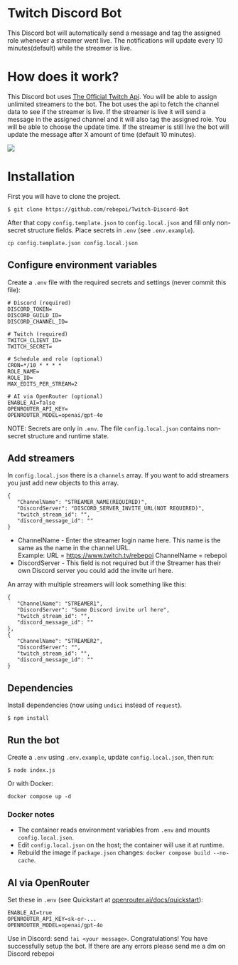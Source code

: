 # Twitch Discord Bot
This Discord bot will automatically send a message and tag the assigned role whenever a streamer went live.
The notifications will update every 10 minutes(default) while the streamer is live.

# How does it work?
This Discord bot uses [The Official Twitch Api](https://dev.twitch.tv/docs/api/). You will be able to assign unlimited streamers to the bot. The bot uses the api to fetch the channel data to see if the streamer is live. If the streamer is live it will send a message in the assigned channel and it will also tag the assigned role. You will be able to choose the update time. If the streamer is still live the bot will update the message after X amount of time (default 10 minutes).  

<img src="https://cdn.discordapp.com/attachments/738800765023551660/821513567265226803/unknown.png" />  


# Installation
First you will have to clone the project.
```console
$ git clone https://github.com/rebepoi/Twitch-Discord-Bot
```

After that copy `config.template.json` to `config.local.json` and fill only non-secret structure fields. Place secrets in `.env` (see `.env.example`).
```console
cp config.template.json config.local.json
```
## Configure environment variables
Create a `.env` file with the required secrets and settings (never commit this file):

```env
# Discord (required)
DISCORD_TOKEN=
DISCORD_GUILD_ID=
DISCORD_CHANNEL_ID=

# Twitch (required)
TWITCH_CLIENT_ID=
TWITCH_SECRET=

# Schedule and role (optional)
CRON=*/10 * * * *
ROLE_NAME=
ROLE_ID=
MAX_EDITS_PER_STREAM=2

# AI via OpenRouter (optional)
ENABLE_AI=false
OPENROUTER_API_KEY=
OPENROUTER_MODEL=openai/gpt-4o
```

NOTE: Secrets are only in `.env`. The file `config.local.json` contains non-secret structure and runtime state.

## Add streamers
In `config.local.json` there is a `channels` array. If you want to add streamers you just add new objects to this array.
```console
{
   "ChannelName": "STREAMER_NAME(REQUIRED)",
   "DiscordServer": "DISCORD_SERVER_INVITE_URL(NOT REQUIRED)",
   "twitch_stream_id": "",
   "discord_message_id": ""
}
```
- ChannelName - Enter the streamer login name here. This name is the same as the name in the channel URL.  
Example: 
URL = https://www.twitch.tv/rebepoi 
ChannelName = rebepoi  
- DiscordServer - This field is not required but if the Streamer has their own Discord server you could add the invite url here.  
  
An array with multiple streamers will look something like this:
```console
{
   "ChannelName": "STREAMER1",
   "DiscordServer": "Some Discord invite url here",
   "twitch_stream_id": "",
   "discord_message_id": ""
},
{
   "ChannelName": "STREAMER2",
   "DiscordServer": "",
   "twitch_stream_id": "",
   "discord_message_id": ""
}
```

## Dependencies
Install dependencies (now using `undici` instead of `request`).
```console
$ npm install
```

## Run the bot
Create a `.env` using `.env.example`, update `config.local.json`, then run:
```console
$ node index.js
```
Or with Docker:
```console
docker compose up -d
```

### Docker notes
- The container reads environment variables from `.env` and mounts `config.local.json`.
- Edit `config.local.json` on the host; the container will use it at runtime.
- Rebuild the image if `package.json` changes: `docker compose build --no-cache`.

## AI via OpenRouter
Set these in `.env` (see Quickstart at [openrouter.ai/docs/quickstart](https://openrouter.ai/docs/quickstart)):

```env
ENABLE_AI=true
OPENROUTER_API_KEY=sk-or-...
OPENROUTER_MODEL=openai/gpt-4o
```

Use in Discord: send `!ai <your message>`.
Congratulations! You have successfully setup the bot.
If there are any errors please send me a dm on Discord
rebepoi
